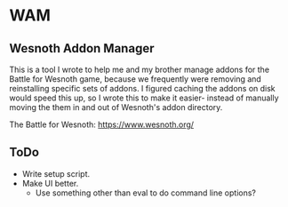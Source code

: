 # WAM
Wesnoth Addon Manager
---------------------
This is a tool I wrote to help me and my brother manage addons for the Battle for Wesnoth game, because we frequently were removing and reinstalling specific sets of addons. I figured caching the addons on disk would speed this up, so I wrote this to make it easier- instead of manually moving the them in and out of Wesnoth's addon directory.

The Battle for Wesnoth: https://www.wesnoth.org/

ToDo
----
* Write setup script.
* Make UI better.
	* Use something other than eval to do command line options?

